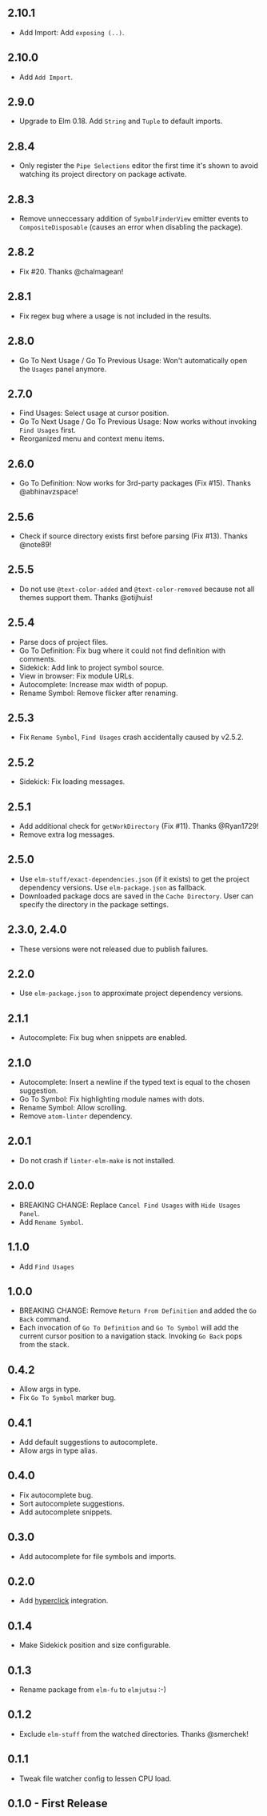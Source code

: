 ## 2.10.1
* Add Import: Add `exposing (..)`.

## 2.10.0
* Add `Add Import`.

## 2.9.0
* Upgrade to Elm 0.18.  Add `String` and `Tuple` to default imports.

## 2.8.4
* Only register the `Pipe Selections` editor the first time it's shown to avoid watching its project directory on package activate.

## 2.8.3
* Remove unneccessary addition of `SymbolFinderView` emitter events to `CompositeDisposable` (causes an error when disabling the package).

## 2.8.2
* Fix #20.  Thanks @chalmagean!

## 2.8.1
* Fix regex bug where a usage is not included in the results.

## 2.8.0
* Go To Next Usage / Go To Previous Usage: Won't automatically open the `Usages` panel anymore.

## 2.7.0
* Find Usages: Select usage at cursor position.
* Go To Next Usage / Go To Previous Usage: Now works without invoking `Find Usages` first.
* Reorganized menu and context menu items.

## 2.6.0
* Go To Definition: Now works for 3rd-party packages (Fix #15).  Thanks @abhinavzspace!

## 2.5.6
* Check if source directory exists first before parsing (Fix #13).  Thanks @note89!

## 2.5.5
* Do not use `@text-color-added` and `@text-color-removed` because not all themes support them.  Thanks @otijhuis!

## 2.5.4
* Parse docs of project files.
* Go To Definition: Fix bug where it could not find definition with comments.
* Sidekick: Add link to project symbol source.
* View in browser: Fix module URLs.
* Autocomplete: Increase max width of popup.
* Rename Symbol: Remove flicker after renaming.

## 2.5.3
* Fix `Rename Symbol`, `Find Usages` crash accidentally caused by v2.5.2.

## 2.5.2
* Sidekick: Fix loading messages.

## 2.5.1
* Add additional check for `getWorkDirectory` (Fix #11).  Thanks @Ryan1729!
* Remove extra log messages.

## 2.5.0
* Use `elm-stuff/exact-dependencies.json` (if it exists) to get the project dependency versions.  Use `elm-package.json` as fallback.
* Downloaded package docs are saved in the `Cache Directory`.  User can specify the directory in the package settings.

## 2.3.0, 2.4.0
* These versions were not released due to publish failures.

## 2.2.0
* Use `elm-package.json` to approximate project dependency versions.

## 2.1.1
* Autocomplete: Fix bug when snippets are enabled.

## 2.1.0
* Autocomplete: Insert a newline if the typed text is equal to the chosen suggestion.
* Go To Symbol: Fix highlighting module names with dots.
* Rename Symbol: Allow scrolling.
* Remove `atom-linter` dependency.

## 2.0.1
* Do not crash if `linter-elm-make` is not installed.

## 2.0.0
* BREAKING CHANGE: Replace `Cancel Find Usages` with `Hide Usages Panel`.
* Add `Rename Symbol`.

## 1.1.0
* Add `Find Usages`

## 1.0.0
* BREAKING CHANGE:  Remove `Return From Definition` and added the `Go Back` command.
* Each invocation of `Go To Definition` and `Go To Symbol` will add the current cursor position to a navigation stack.  Invoking `Go Back` pops from the stack.

## 0.4.2
* Allow args in type.
* Fix `Go To Symbol` marker bug.

## 0.4.1
* Add default suggestions to autocomplete.
* Allow args in type alias.

## 0.4.0
* Fix autocomplete bug.
* Sort autocomplete suggestions.
* Add autocomplete snippets.

## 0.3.0
* Add autocomplete for file symbols and imports.

## 0.2.0
* Add [hyperclick](https://atom.io/packages/hyperclick) integration.

## 0.1.4
* Make Sidekick position and size configurable.

## 0.1.3
* Rename package from `elm-fu` to `elmjutsu` :-)

## 0.1.2
* Exclude `elm-stuff` from the watched directories.  Thanks @smerchek!

## 0.1.1
* Tweak file watcher config to lessen CPU load.

## 0.1.0 - First Release
